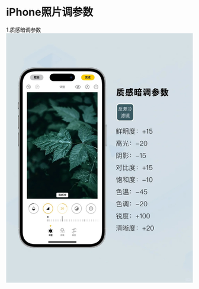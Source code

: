# iPhone照片调参数

1.质感暗调参数![](https://github.com/evalabback/AINote/blob/main/images/iPhonephotoadjustments/1.jpg)